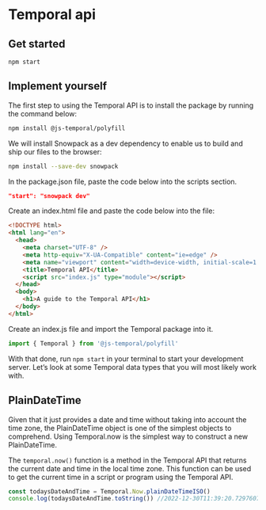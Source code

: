 # Temporal api

## Get started

`npm start`

## Implement yourself

The first step to using the Temporal API is to install the package by running the command below:

```bash
npm install @js-temporal/polyfill
```

We will install Snowpack as a dev dependency to enable us to build and ship our files to the browser:

```bash
npm install --save-dev snowpack
```

In the package.json file, paste the code below into the scripts section.

```json
"start": "snowpack dev"
```

Create an index.html file and paste the code below into the file:

```html
<!DOCTYPE html>
<html lang="en">
  <head>
    <meta charset="UTF-8" />
    <meta http-equiv="X-UA-Compatible" content="ie=edge" />
    <meta name="viewport" content="width=device-width, initial-scale=1.0" />
    <title>Temporal API</title>
    <script src="index.js" type="module"></script>
  </head>
  <body>
    <h1>A guide to the Temporal API</h1>
  </body>
</html>
```

Create an index.js file and import the Temporal package into it.

```js
import { Temporal } from '@js-temporal/polyfill'
```

With that done, run `npm start` in your terminal to start your development server. Let’s look at some Temporal data types that you will most likely work with.

## PlainDateTime

Given that it just provides a date and time without taking into account the time zone, the PlainDateTime object is one of the simplest objects to comprehend. Using Temporal.now is the simplest way to construct a new PlainDateTime.

The `temporal.now()` function is a method in the Temporal API that returns the current date and time in the local time zone. This function can be used to get the current time in a script or program using the Temporal API.

```js
const todaysDateAndTime = Temporal.Now.plainDateTimeISO()
console.log(todaysDateAndTime.toString()) //2022-12-30T11:39:20.729760718
```
